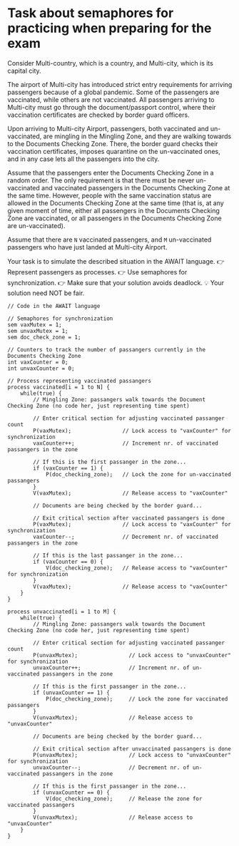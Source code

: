 # Task about semaphores for practicing when preparing for the exam

Consider Multi-country, which is a country, and Multi-city, which is its capital city. 

The airport of Multi-city has introduced strict entry requirements for arriving passengers because of a global pandemic.
Some of the passengers are vaccinated, while others are not vaccinated. All passengers arriving to Multi-city must go 
through the document/passport control, where their vaccination certificates are checked by border guard officers. 

Upon arriving to Multi-city Airport, passengers, both vaccinated and un-vaccinated, are mingling in the Mingling Zone, 
and they are walking towards to the Documents Checking Zone. There, the border guard checks their vaccination 
certificates, imposes quarantine on the un-vaccinated ones, and in any case lets all the passengers into the city. 

Assume that the passengers enter the Documents Checking Zone in a random order. The only requirement is that there must 
be never un-vaccinated and vaccinated passengers in the Documents Checking Zone at the same time. However, people with 
the same vaccination status are allowed in the Documents Checking Zone at the same time (that is, at any given moment of
time, either all passengers in the Documents Checking Zone are vaccinated, or all passengers in the Documents Checking 
Zone are un-vaccinated). 

Assume that there are `N` vaccinated passengers, and `M` un-vaccinated passengers who have just landed at Multi-city 
Airport.

Your task is to simulate the described situation in the AWAIT language.
👉 Represent passengers as processes.
👉 Use semaphores for synchronization.
👉 Make sure that your solution avoids deadlock.
💡 Your solution need NOT be fair.

```
// Code in the AWAIT language

// Semaphores for synchronization
sem vaxMutex = 1;
sem unvaxMutex = 1;
sem doc_check_zone = 1;

// Counters to track the number of passangers currently in the Documents Checking Zone
int vaxCounter = 0;
int unvaxCounter = 0;

// Process representing vaccinated passangers
process vaccinated[i = 1 to N] {
    while(true) {
        // Mingling Zone: passangers walk towards the Document Checking Zone (no code her, just representing time spent)

        // Enter critical section for adjusting vaccinated passanger count
        P(vaxMutex);                // Lock access to "vaxCounter" for synchronization
        vaxCounter++;               // Increment nr. of vaccinated passangers in the zone
        
        // If this is the first passanger in the zone...
        if (vaxCounter == 1) {
            P(doc_checking_zone);   // Lock the zone for un-vaccinated passangers
        }
        V(vaxMutex);                // Release access to "vaxCounter"

        // Documents are being checked by the border guard...

        // Exit critical section after vaccinated passangers is done
        P(vaxMutex);                // Lock access to "vaxCounter" for synchronization
        vaxCounter--;               // Decrement nr. of vaccinated passangers in the zone

        // If this is the last passanger in the zone...
        if (vaxCounter == 0) {
            V(doc_checking_zone);   // Release access to "vaxCounter" for synchronization
        }
        V(vaxMutex);                // Release access to "vaxCounter"
    }
}

process unvaccinated[i = 1 to M] {
    while(true) {
        // Mingling Zone: passangers walk towards the Document Checking Zone (no code her, just representing time spent)

        // Enter critical section for adjusting vaccinated passanger count
        P(unvaxMutex);                // Lock access to "unvaxCounter" for synchronization
        unvaxCounter++;               // Increment nr. of un-vaccinated passangers in the zone
        
        // If this is the first passanger in the zone...
        if (unvaxCounter == 1) {
            P(doc_checking_zone);     // Lock the zone for vaccinated passangers
        }
        V(unvaxMutex);                // Release access to "unvaxCounter"

        // Documents are being checked by the border guard...

        // Exit critical section after unvaccinated passangers is done
        P(unvaxMutex);                // Lock access to "unvaxCounter" for synchronization
        unvaxCounter--;               // Decrement nr. of un-vaccinated passangers in the zone
        
        // If this is the first passanger in the zone...
        if (unvaxCounter == 0) {
            V(doc_checking_zone);     // Release the zone for vaccinated passangers
        }
        V(unvaxMutex);                // Release access to "unvaxCounter"
    }
}
```
